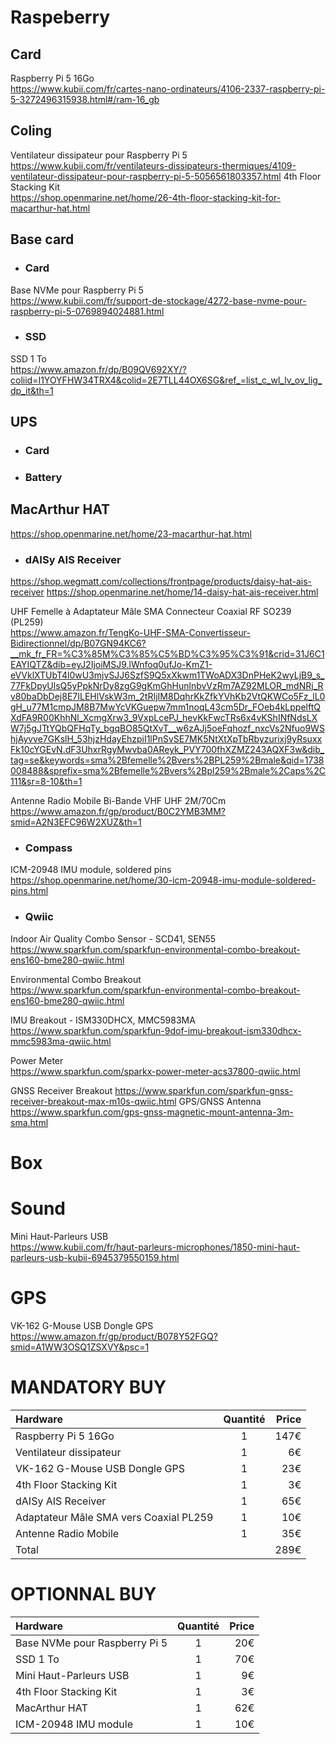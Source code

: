 # Raspeberry
## Card
Raspberry Pi 5 16Go  
https://www.kubii.com/fr/cartes-nano-ordinateurs/4106-2337-raspberry-pi-5-3272496315938.html#/ram-16_gb
## Coling
Ventilateur dissipateur pour Raspberry Pi 5  
https://www.kubii.com/fr/ventilateurs-dissipateurs-thermiques/4109-ventilateur-dissipateur-pour-raspberry-pi-5-5056561803357.html
4th Floor Stacking Kit   
https://shop.openmarine.net/home/26-4th-floor-stacking-kit-for-macarthur-hat.html

## Base card
- ### Card
Base NVMe pour Raspberry Pi 5  
https://www.kubii.com/fr/support-de-stockage/4272-base-nvme-pour-raspberry-pi-5-0769894024881.html
- ### SSD
SSD 1 To  
https://www.amazon.fr/dp/B09QV692XY/?coliid=I1YOYFHW34TRX4&colid=2E7TLL44OX6SG&ref_=list_c_wl_lv_ov_lig_dp_it&th=1

## UPS
- ### Card
- ### Battery


## MacArthur HAT
https://shop.openmarine.net/home/23-macarthur-hat.html

- ### dAISy AIS Receiver
https://shop.wegmatt.com/collections/frontpage/products/daisy-hat-ais-receiver
https://shop.openmarine.net/home/14-daisy-hat-ais-receiver.html

UHF Femelle à Adaptateur Mâle SMA Connecteur Coaxial RF SO239 (PL259)  
https://www.amazon.fr/TengKo-UHF-SMA-Convertisseur-Bidirectionnel/dp/B07GN94KC6?__mk_fr_FR=%C3%85M%C3%85%C5%BD%C3%95%C3%91&crid=31J6C1EAYIQTZ&dib=eyJ2IjoiMSJ9.lWnfoq0ufJo-KmZ1-eVVklXTUbT4l0wU3mjvSJJ6SzfS9Q5xXkwm1TWoADX3DnPHeK2wyLjB9_s_77FkDpyUlsQ5yPpkNrDy8zgG9gKmGhHunlnbvVzRm7AZ92MLOR_mdNRj_Rv80baDbDej8E7ILEHlVskW3m_2tRIjIM8DqhrKkZfkYVhKb2VtQKWCo5Fz_lL0gH_u77M1cmpJM8B7MwYcVKGuepw7mm1noqL43cm5Dr_FOeb4kLppelftQXdFA9R00KhhNl_XcmgXrw3_9VxpLcePJ_hevKkFwcTRs6x4vKShINfNdsLXW7j5gJTtYQbQFHqTy_bgqBO85QtXvT__w6zAJj5oeFqhozf_nxcVs2Nfuo9WShjAyvve7GKslH_53hjzHdayEhzpiI1lPnSvSE7MK5NtXtXpTbRbyzurixj9yRsuxxFk10cYGEvN.dF3UhxrRgyMwvba0AReyk_PVY700fhXZMZ243AQXF3w&dib_tag=se&keywords=sma%2Bfemelle%2Bvers%2BPL259%2Bmale&qid=1738008488&sprefix=sma%2Bfemelle%2Bvers%2Bpl259%2Bmale%2Caps%2C111&sr=8-10&th=1

Antenne Radio Mobile Bi-Bande VHF UHF 2M/70Cm  
https://www.amazon.fr/gp/product/B0C2YMB3MM?smid=A2N3EFC96W2XUZ&th=1


- ### Compass
ICM-20948 IMU module, soldered pins  
https://shop.openmarine.net/home/30-icm-20948-imu-module-soldered-pins.html

- ### Qwiic
Indoor Air Quality Combo Sensor - SCD41, SEN55  
https://www.sparkfun.com/sparkfun-environmental-combo-breakout-ens160-bme280-qwiic.html

Environmental Combo Breakout  
https://www.sparkfun.com/sparkfun-environmental-combo-breakout-ens160-bme280-qwiic.html

IMU Breakout - ISM330DHCX, MMC5983MA  
https://www.sparkfun.com/sparkfun-9dof-imu-breakout-ism330dhcx-mmc5983ma-qwiic.html

Power Meter  
https://www.sparkfun.com/sparkx-power-meter-acs37800-qwiic.html

GNSS Receiver Breakout
https://www.sparkfun.com/sparkfun-gnss-receiver-breakout-max-m10s-qwiic.html 
GPS/GNSS Antenna  
https://www.sparkfun.com/gps-gnss-magnetic-mount-antenna-3m-sma.html  

# Box

# Sound
Mini Haut-Parleurs USB  
https://www.kubii.com/fr/haut-parleurs-microphones/1850-mini-haut-parleurs-usb-kubii-6945379550159.html

# GPS
VK-162 G-Mouse USB Dongle GPS  
https://www.amazon.fr/gp/product/B078Y52FGQ?smid=A1WW3OSQ1ZSXVY&psc=1

# MANDATORY BUY
| Hardware      | Quantité        | Price |
| :-------------|:---------------:| -----:|
| Raspberry Pi 5 16Go    | 1              | 147€ |
| Ventilateur dissipateur    | 1              | 6€ |
| VK-162 G-Mouse USB Dongle GPS     | 1              | 23€ |
| 4th Floor Stacking Kit    | 1              | 3€ |
| dAISy AIS Receiver     | 1              | 65€ |
| Adaptateur Mâle SMA vers Coaxial PL259     | 1              | 10€ |
| Antenne Radio Mobile     | 1              | 35€ |
| Total     |               | 289€ |

# OPTIONNAL BUY
| Hardware      | Quantité        | Price |
| :-------------|:---------------:| -----:|
| Base NVMe pour Raspberry Pi 5       | 1             | 20€ |
| SSD 1 To        | 1             | 70€ |
| Mini Haut-Parleurs USB       | 1             | 9€ |
| 4th Floor Stacking Kit    | 1              | 3€ |
| MacArthur HAT     | 1              | 62€ |
| ICM-20948 IMU module      | 1             | 10€ |






